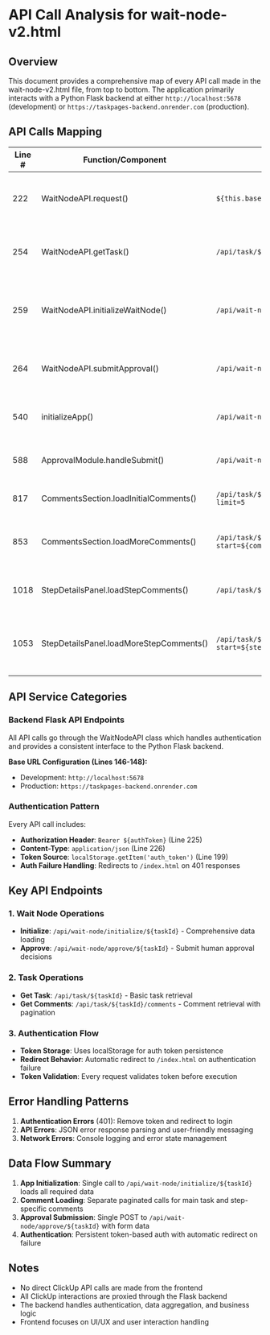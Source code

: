 # API Call Analysis for wait-node-v2.html

## Overview
This document provides a comprehensive map of every API call made in the wait-node-v2.html file, from top to bottom. The application primarily interacts with a Python Flask backend at either `http://localhost:5678` (development) or `https://taskpages-backend.onrender.com` (production).

## API Calls Mapping

| Line # | Function/Component | API Endpoint | Method | Service | Purpose | Auth |
|--------|-------------------|--------------|--------|---------|---------|------|
| 222 | WaitNodeAPI.request() | `${this.baseUrl}${endpoint}` | Variable | Backend (Flask) | Generic authenticated request wrapper for all API calls | Bearer token |
| 254 | WaitNodeAPI.getTask() | `/api/task/${taskId}` | GET | Backend (Flask) | Retrieve task details with optional query parameters | Bearer token |
| 259 | WaitNodeAPI.initializeWaitNode() | `/api/wait-node/initialize/${taskId}` | GET | Backend (Flask) | Initialize wait node with all required data (root task, subtasks, etc.) | Bearer token |
| 264 | WaitNodeAPI.submitApproval() | `/api/wait-node/approve/${taskId}` | POST | Backend (Flask) | Submit human approval decision for wait node | Bearer token |
| 540 | initializeApp() | `/api/wait-node/initialize/${taskId}` | GET | Backend (Flask) | Main initialization call to load all app data | Bearer token |
| 588 | ApprovalModule.handleSubmit() | `/api/wait-node/approve/${taskId}` | POST | Backend (Flask) | Submit approval data through backend API | Bearer token |
| 817 | CommentsSection.loadInitialComments() | `/api/task/${mainTask.id}/comments?limit=5` | GET | Backend (Flask) | Load initial set of task comments | Bearer token |
| 853 | CommentsSection.loadMoreComments() | `/api/task/${mainTask.id}/comments?start=${comments.length}&limit=5` | GET | Backend (Flask) | Load additional comments with pagination | Bearer token |
| 1018 | StepDetailsPanel.loadStepComments() | `/api/task/${stepId}/comments?limit=5` | GET | Backend (Flask) | Load comments for a specific step/subtask | Bearer token |
| 1053 | StepDetailsPanel.loadMoreStepComments() | `/api/task/${selectedStep.id}/comments?start=${stepComments.length}&limit=5` | GET | Backend (Flask) | Load additional step comments with pagination | Bearer token |

## API Service Categories

### Backend Flask API Endpoints
All API calls go through the WaitNodeAPI class which handles authentication and provides a consistent interface to the Python Flask backend.

**Base URL Configuration (Lines 146-148):**
- Development: `http://localhost:5678`
- Production: `https://taskpages-backend.onrender.com`

### Authentication Pattern
Every API call includes:
- **Authorization Header**: `Bearer ${authToken}` (Line 225)
- **Content-Type**: `application/json` (Line 226)
- **Token Source**: `localStorage.getItem('auth_token')` (Line 199)
- **Auth Failure Handling**: Redirects to `/index.html` on 401 responses

## Key API Endpoints

### 1. Wait Node Operations
- **Initialize**: `/api/wait-node/initialize/${taskId}` - Comprehensive data loading
- **Approve**: `/api/wait-node/approve/${taskId}` - Submit human approval decisions

### 2. Task Operations
- **Get Task**: `/api/task/${taskId}` - Basic task retrieval
- **Get Comments**: `/api/task/${taskId}/comments` - Comment retrieval with pagination

### 3. Authentication Flow
- **Token Storage**: Uses localStorage for auth token persistence
- **Redirect Behavior**: Automatic redirect to `/index.html` on authentication failure
- **Token Validation**: Every request validates token before execution

## Error Handling Patterns

1. **Authentication Errors** (401): Remove token and redirect to login
2. **API Errors**: JSON error response parsing and user-friendly messaging
3. **Network Errors**: Console logging and error state management

## Data Flow Summary

1. **App Initialization**: Single call to `/api/wait-node/initialize/${taskId}` loads all required data
2. **Comment Loading**: Separate paginated calls for main task and step-specific comments
3. **Approval Submission**: Single POST to `/api/wait-node/approve/${taskId}` with form data
4. **Authentication**: Persistent token-based auth with automatic redirect on failure

## Notes

- No direct ClickUp API calls are made from the frontend
- All ClickUp interactions are proxied through the Flask backend
- The backend handles authentication, data aggregation, and business logic
- Frontend focuses on UI/UX and user interaction handling
